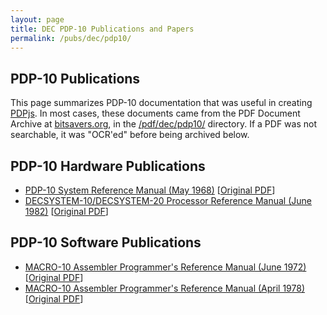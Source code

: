```yaml
---
layout: page
title: DEC PDP-10 Publications and Papers
permalink: /pubs/dec/pdp10/
---
```


PDP-10 Publications
-------------------

This page summarizes PDP-10 documentation that was useful in creating [PDPjs](/docs/pdpjs/).  In most cases,
these documents came from the PDF Document Archive at [bitsavers.org](http://bitsavers.org), in the
[/pdf/dec/pdp10/](http://bitsavers.org/pdf/dec/pdp10/) directory.  If a PDF was not searchable, it was "OCR'ed"
before being archived below. 

PDP-10 Hardware Publications
----------------------------

- [PDP-10 System Reference Manual (May 1968)](https://1drv.ms/b/s!ArcO_mFRe1Z9gp1fP3wKOXBGsZETkQ) [[Original PDF](http://bitsavers.org/pdf/dec/pdp10/KA10/DEC-10-HGAA-D_PDP-10_System_Reference_Manual_May1968.pdf)]
- [DECSYSTEM-10/DECSYSTEM-20 Processor Reference Manual (June 1982)](https://1drv.ms/b/s!ArcO_mFRe1Z9gp1jncpU_jALLLkWbQ) [[Original PDF](http://bitsavers.org/pdf/dec/pdp10/TOPS10_softwareNotebooks/vol05/AA-H391A-TK_DECsystem-10_DECSYSTEM-20_Processor_Reference_Jun1982.pdf)]

PDP-10 Software Publications
----------------------------

- [MACRO-10 Assembler Programmer's Reference Manual (June 1972)](https://1drv.ms/b/s!ArcO_mFRe1Z9gp1i3qATlvub3JxoDQ) [[Original PDF](http://bitsavers.org/pdf/dec/pdp10/TOPS10/1973_Assembly_Language_Handbook/02_1973AsmRef_macro.pdf)]
- [MACRO-10 Assembler Programmer's Reference Manual (April 1978)](https://1drv.ms/b/s!ArcO_mFRe1Z9gp1hxEi9aXmTStmyhA) [[Original PDF](http://www.livingcomputers.org/Discover/Online-Systems/User-Documentation/Tops-10-v7-04/4_Macro_Assembler_Reference_Manual.aspx)]
